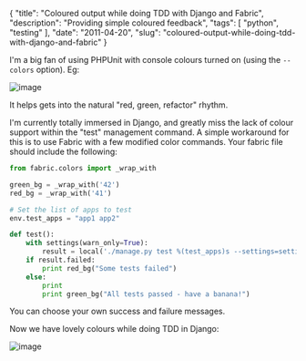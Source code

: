 {
    "title": "Coloured output while doing TDD with Django and Fabric",
    "description": "Providing simple coloured feedback",
    "tags": [
        "python",
        "testing"
    ],
    "date": "2011-04-20",
    "slug": "coloured-output-while-doing-tdd-with-django-and-fabric"
}

I'm a big fan of using PHPUnit with console colours turned on (using the
`--colors` option). Eg:

![image](/images/screenshots/phpunit.jpg)

It helps gets into the natural "red, green, refactor" rhythm.

I'm currently totally immersed in Django, and greatly miss the lack of
colour support within the "test" management command. A simple workaround
for this is to use Fabric with a few modified color commands. Your
fabric file should include the following:

``` python
from fabric.colors import _wrap_with

green_bg = _wrap_with('42')
red_bg = _wrap_with('41')

# Set the list of apps to test
env.test_apps = "app1 app2"

def test():
    with settings(warn_only=True):
        result = local('./manage.py test %(test_apps)s --settings=settings_test -v 2 --failfast' % env, capture=False)
    if result.failed:
        print red_bg("Some tests failed")
    else:
        print
        print green_bg("All tests passed - have a banana!")
```

You can choose your own success and failure messages.

Now we have lovely colours while doing TDD in Django:

![image](/images/screenshots/fab.jpg)

